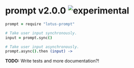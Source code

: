 
# prompt v2.0.0 ![experimental](https://img.shields.io/badge/stability-experimental-EC5315.svg?style=flat)

```coffee
prompt = require "lotus-prompt"

# Take user input synchronously.
input = prompt.sync()

# Take user input asynchronously.
prompt.async().then (input) ->
```

**TODO:** Write tests and more documentation?!
